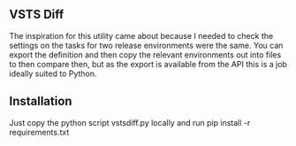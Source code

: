 VSTS Diff
---------

The inspiration for this utility came about because I needed to check the settings on the tasks for two release environments were the same.
You can export the definition and then copy the relevant environments out into files to then compare then,
but as the export is available from the API this is a job ideally suited to Python.


Installation
------------

Just copy the python script vstsdiff.py locally and run pip install -r requirements.txt